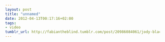 ```yaml
---
layout: post
title: "unnamed"
date: 2012-04-13T00:17:16+02:00
tags:
- video
tumblr_url: http://fabiantheblind.tumblr.com/post/20986084061/jody-black-showreel-2012-by-jody-black-here-is-a
---
```


